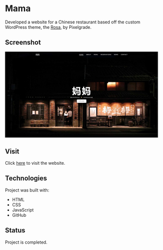 # Mama
Developed a website for a Chinese restaurant based off the custom WordPress theme, the [Rosa](https://demos.pixelgrade.com/rosa/), by Pixelgrade.

## Screenshot
![preview of landing page](./resources/images/mama.jpg)

## Visit
Click [here](https://yuj94.github.io/mama/) to visit the website.

## Technologies
Project was built with:
- HTML
- CSS
- JavaScript
- GitHub

## Status
Project is completed.